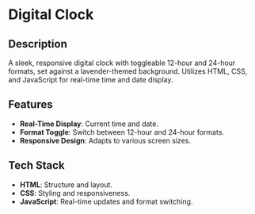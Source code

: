

# Digital Clock

## Description

A sleek, responsive digital clock with toggleable 12-hour and 24-hour formats, set against a lavender-themed background. Utilizes HTML, CSS, and JavaScript for real-time time and date display.

## Features

- **Real-Time Display**: Current time and date.
- **Format Toggle**: Switch between 12-hour and 24-hour formats.
- **Responsive Design**: Adapts to various screen sizes.

## Tech Stack

- **HTML**: Structure and layout.
- **CSS**: Styling and responsiveness.
- **JavaScript**: Real-time updates and format switching.


